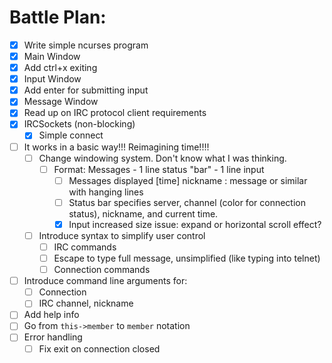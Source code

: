 # Battle Plan:

- [x] Write simple ncurses program
- [x] Main Window
- [x] Add ctrl+x exiting
- [x] Input Window
- [x] Add enter for submitting input
- [x] Message Window
- [x] Read up on IRC protocol client requirements
- [x] IRCSockets (non-blocking)
  - [x] Simple connect
- [ ] It works in a basic way!!! Reimagining time!!!!
  - [ ] Change windowing system. Don't know what I was thinking.
    - [ ] Format: Messages - 1 line status "bar" - 1 line input
      - [ ] Messages displayed [time] nickname : message or similar with hanging lines
      - [ ] Status bar specifies server, channel (color for connection status), nickname, and current time.
      - [x] Input increased size issue: expand or horizontal scroll effect?
  - [ ] Introduce syntax to simplify user control
    - [ ] IRC commands
    - [ ] Escape to type full message, unsimplified (like typing into telnet)
    - [ ] Connection commands
- [ ] Introduce command line arguments for:
  - [ ] Connection
  - [ ] IRC channel, nickname
- [ ] Add help info
- [ ] Go from `this->member` to `member` notation
- [ ] Error handling
  - [ ] Fix exit on connection closed
